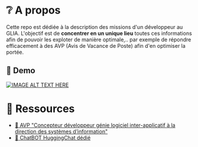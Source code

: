 # ❔ A propos

Cette repo est dédiée à la description des missions d'un développeur au GLIA.
L'objectif est de **concentrer en un unique lieu** toutes ces informations afin 
de pouvoir les exploter de manière optimale,.. par exemple de répondre efficacement
à des AVP (Avis de Vacance de Poste) afin d'en optimiser la portée.

## 🍿 Demo

[![IMAGE ALT TEXT HERE](https://img.youtube.com/vi/9zt3vLpXQuo/0.jpg)](https://www.youtube.com/watch?v=9zt3vLpXQuo)

# 🔖 Ressources

- [📜 AVP "Concepteur développeur génie logiciel inter-applicatif
à la direction des systèmes d’information"](https://bit.ly/3zQsk2n)
- [🤖 ChatBOT HuggingChat dédié](https://bit.ly/4da7Ct9)
